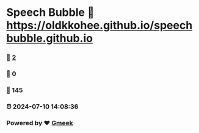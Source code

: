 # Speech Bubble :link: https://oldkkohee.github.io/speechbubble.github.io 
### :page_facing_up: [2](https://oldkkohee.github.io/speechbubble.github.io/tag.html) 
### :speech_balloon: 0 
### :hibiscus: 145 
### :alarm_clock: 2024-07-10 14:08:36 
### Powered by :heart: [Gmeek](https://github.com/Meekdai/Gmeek)
